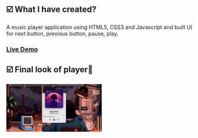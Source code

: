 <h2>☑️ What I have created?</h2>
<p>A music player application using HTML5, CSS3 and Javascript and built UI for next button, previous button, pause, play. 
<h3><a href="https://nigorafayzullaeva.github.io/music-player-js/">Live Demo</a></h3>
<h2>☑️ Final look of player🎵</h2>
<img src="player.png" alt="Player" width="50%" height="70%">
